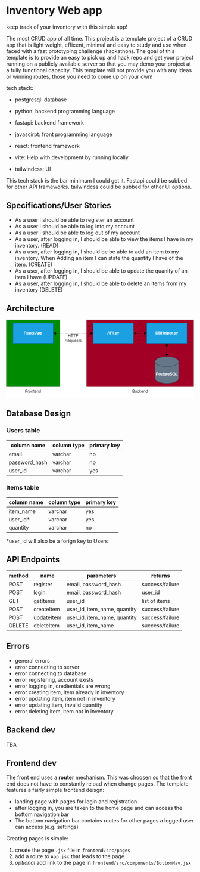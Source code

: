# Inventory Web app

keep track of your inventory with this simple app!

The most CRUD app of all time. This project is a template project of a CRUD app that is light weight, efficent, minimal and easy to study and use when faced with a fast prototyping challenge (hackathon). The goal of this template is to provide an easy to pick up and hack repo and get your project running on a publicly available server so that you may demo your project at a fully functional capacity. This template will not provide you with any ideas or winning routes, those you need to come up on your own!

tech stack:

- postgresql: database
- python: backend programming language
- fastapi: backend framework

- javascirpt: front programming language
- react: frontend framework
- vite: Help with development by running locally
- tailwindcss: UI

This tech stack is the bar minimum I could get it. Fastapi could be subbed for other API frameworks. tailwindcss could be subbed for other UI options.

## Specifications/User Stories

- As a user I should be able to register an account
- As a user I should be able to log into my account
- As a user I should be able to log out of my account
- As a user, after logging in, I should be able to view the items I have in my inventory. (READ)
- As a user, after logging in, I should be be able to add an item to my inventory. When Adding an item I can state the quantity I have of the item. (CREATE)
- As a user, after logging in, I should be able to update the quanity of an item I have (UPDATE)
- As a user, after logging in, I should be able to delete an items from my inventory (DELETE)

## Architecture

![image](resources\architecture.png)

## Database Design

### Users table

| column name   | column type | primary key |
| ------------- | ----------- | ----------- |
| email         | varchar     | no          |
| password_hash | varchar     | no          |
| user_id       | varchar     | yes         |

### Items table

| column name | column type | primary key |
| ----------- | ----------- | ----------- |
| item_name   | varchar     | yes         |
| user_id\*   | varchar     | yes         |
| quantity    | varchar     | no          |

\*user_id will also be a forign key to Users

## API Endpoints

| method | name       | parameters                   | returns         |
| ------ | ---------- | ---------------------------- | --------------- |
| POST   | register   | email, password_hash         | success/failure |
| POST   | login      | email, password_hash         | user_id         |
| GET    | getItems   | user_id                      | list of items   |
| POST   | createItem | user_id, item_name, quantity | success/failure |
| POST   | updateItem | user_id, item_name, quantity | success/failure |
| DELETE | deleteItem | user_id, item_name           | success/failure |

## Errors

- general errors
- error connecting to server
- error connecting to database
- error registering, account exists
- error logging in, credientials are wrong
- error creating item, item already in inventory
- error updating item, item not in inventory
- error updating item, invalid quantity
- error deleting item, item not in inventory

## Backend dev

TBA

## Frontend dev

The front end uses a **router** mechanism. This was choosen so that the front end does not have to constantly reload when change pages.
The template features a fairly simple frontend deisgn:

- landing page with pages for login and registration
- after logging in, you are taken to the home page and can access the bottom navigation bar
- The bottom navigation bar contains routes for other pages a logged user can access (e.g. settings)

Creating pages is simple:

1. create the page `.jsx` file in `frontend/src/pages`
2. add a route to `App.jsx` that leads to the page
3. _optional_ add link to the page in `frontend/src/components/BottomNav.jsx`
